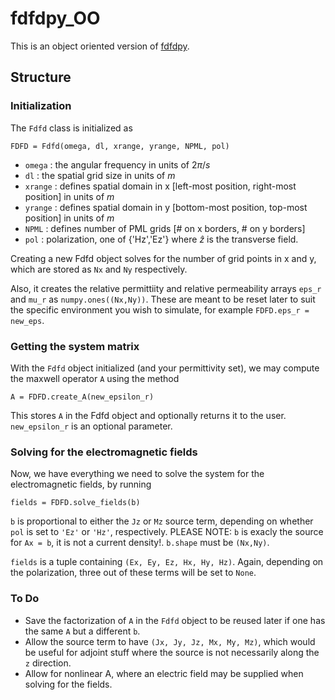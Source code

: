 # fdfdpy_OO

This is an object oriented version of [fdfdpy](https://github.com/fancompute/fdfdpy).

## Structure

### Initialization

The `Fdfd` class is initialized as

	FDFD = Fdfd(omega, dl, xrange, yrange, NPML, pol)

- `omega` : the angular frequency in units of $2\pi/s$
- `dl` : the spatial grid size in units of $m$
- `xrange` : defines spatial domain in x [left-most position, right-most position] in units of $m$
- `yrange` : defines spatial domain in y [bottom-most position, top-most position] in units of $m$
- `NPML` : defines number of PML grids [# on x borders, # on y borders]
- `pol` : polarization, one of {'Hz','Ez'} where $\hat{z}$ is the transverse field.

Creating a new Fdfd object solves for the number of grid points in x and y, which are stored as `Nx` and `Ny` respectively.

Also, it creates the relative permittiity and relative permeability arrays `eps_r` and `mu_r` as `numpy.ones((Nx,Ny))`.  These are meant to be reset later to suit the specific environment you wish to simulate, for example `FDFD.eps_r = new_eps`.

### Getting the system matrix

With the `Fdfd` object initialized (and your permittivity set), we may compute the maxwell operator `A` using the method

	A = FDFD.create_A(new_epsilon_r)

This stores `A` in the Fdfd object and optionally returns it to the user.  `new_epsilon_r` is an optional parameter.

### Solving for the electromagnetic fields

Now, we have everything we need to solve the system for the electromagnetic fields, by running

	fields = FDFD.solve_fields(b)
	
`b` is proportional to either the `Jz` or `Mz` source term, depending on whether `pol` is set to `'Ez'` or `'Hz'`, respectively.  PLEASE NOTE: `b` is exacly the source for `Ax = b`, it is not a current density!.  `b.shape` must be `(Nx,Ny)`.

`fields` is a tuple containing `(Ex, Ey, Ez, Hx, Hy, Hz)`.  Again, depending on the polarization, three out of these terms will be set to `None`.


### To Do

- Save the factorization of `A` in the `Fdfd` object to be reused later if one has the same `A` but a different `b`.
- Allow the source term to have `(Jx, Jy, Jz, Mx, My, Mz)`, which would be useful for adjoint stuff where the source is not necessarily along the `z` direction.
- Allow for nonlinear A, where an electric field may be supplied when solving for the fields.


